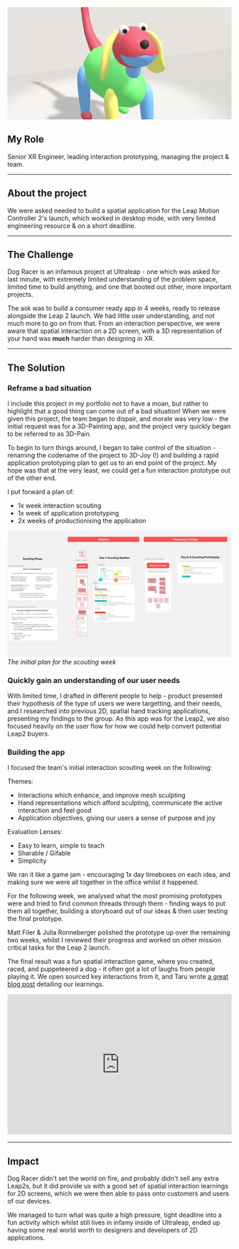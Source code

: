![alt text](./images/casestudies/dogracer.jpg)

## My Role

Senior XR Engineer, leading interaction prototyping, managing the project & team.

---

## About the project

We were asked needed to build a spatial application for the Leap Motion Controller 2's launch, which worked in desktop mode, with very limited engineering resource & on a short deadline.

---

## The Challenge

Dog Racer is an infamous project at Ultraleap - one which was asked for last minute, with extremely limited understanding of the problem space, limited time to build anything, and one that booted out other, more important projects.

The ask was to build a consumer ready app in 4 weeks, ready to release alongside the Leap 2 launch. We had little user understanding, and not much more to go on from that. From an interaction perspective, we were aware that spatial interaction on a 2D screen, with a 3D representation of your hand was **much** harder than designing in XR.

---

## The Solution

### Reframe a bad situation

I include this project in my portfolio not to have a moan, but rather to highlight that a good thing can come out of a bad situation! When we were given this project, the team began to dispair, and morale was very low - the initial request was for a 3D-Painting app, and the project very quickly began to be referred to as 3D-Pain.

To begin to turn things around, I began to take control of the situation - renaming the codename of the project to 3D-Joy (!) and building a rapid application prototyping plan to get us to an end point of the project. My hope was that at the very least, we could get a fun interaction prototype out of the other end.

I put forward a plan of:

- 1x week interaction scouting
- 1x week of application prototyping
- 2x weeks of productionising the application

![alt text](./data/casestudies/images/dogracer/grandplan.png)
*The initial plan for the scouting week*

### Quickly gain an understanding of our user needs

With limited time, I drafted in different people to help - product presented their hypothesis of the type of users we were targetting, and their needs, and I researched into previous 2D, spatial hand tracking applications, presenting my findings to the group. As this app was for the Leap2, we also focused heavily on the user flow for how we could help convert potential Leap2 buyers. 

### Building the app

I focused the team's initial interaction scouting week on the following:

Themes:
- Interactions which enhance, and improve mesh sculpting
- Hand representations which afford sculpting, communicate the active interaction and feel good
- Application objectives, giving our users a sense of purpose and joy

Evaluation Lenses:
- Easy to learn, simple to teach
- Sharable / Gifable
- Simplicity

We ran it like a game jam - encouraging 1x day timeboxes on each idea, and making sure we were all together in the office whilst it happened.

For the following week, we analysed what the most promising prototypes were and tried to find common threads through them - finding ways to put them all together, building a storyboard out of our ideas & then user testing the final prototype.

Matt Filer & Julia Ronneberger polished the prototype up over the remaining two weeks, whilst I reviewed their progress and worked on other mission critical tasks for the Leap 2 launch.

The final result was a fun spatial interaction game, where you created, raced, and puppeteered a dog - it often got a lot of laughs from people playing it. We open sourced key interactions from it, and Taru wrote [a great blog post](https://docs.ultraleap.com/ultralab/spatial-design-for-2d.html) detailing our learnings.


<iframe width="100%" height="315" src="https://www.youtube.com/embed/r8QGqpxvsv8?si=2M6NwNLlgdwJ430H" title="YouTube video player" frameborder="0" allow="accelerometer; autoplay; clipboard-write; encrypted-media; gyroscope; picture-in-picture; web-share" referrerpolicy="strict-origin-when-cross-origin" allowfullscreen></iframe>

---

## Impact

Dog Racer didn't set the world on fire, and probably didn't sell any extra Leap2s, but it did provide us with a good set of spatial interaction learnings for 2D screens, which we were then able to pass onto customers and users of our devices.

We managed to turn what was quite a high pressure, tight deadline into a fun activity which whilst still lives in infamy inside of Ultraleap, ended up having some real world worth to designers and developers of 2D applications.
